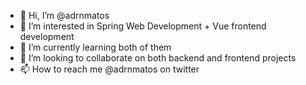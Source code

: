 - 👋 Hi, I’m @adrnmatos
- 👀 I’m interested in Spring Web Development + Vue frontend development
- 🌱 I’m currently learning both of them
- 💞️ I’m looking to collaborate on both backend and frontend projects
- 📫 How to reach me @adrnmatos on twitter

<!---
adrnmatos/adrnmatos is a ✨ special ✨ repository because its `README.md` (this file) appears on your GitHub profile.
You can click the Preview link to take a look at your changes.
--->
